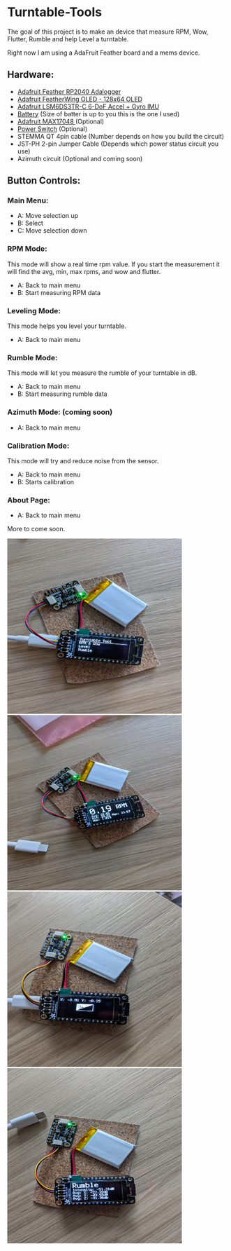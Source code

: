 # Turntable-Tools

The goal of this project is to make an device that measure RPM, Wow, Flutter, Rumble and help Level a turntable.

Right now I am using a AdaFruit Feather board and a mems device.

## Hardware:
- [Adafruit Feather RP2040 Adalogger](https://www.adafruit.com/product/5980)
- [Adafruit FeatherWing OLED - 128x64 OLED](https://www.adafruit.com/product/4650)
- [Adafruit LSM6DS3TR-C 6-DoF Accel + Gyro IMU](https://www.adafruit.com/product/4503)
- [Battery](https://www.adafruit.com/product/4236) (Size of batter is up to you this is the one I used)
- [Adafruit MAX17048 ](https://www.adafruit.com/product/5580) (Optional)
- [Power Switch](https://www.adafruit.com/product/805) (Optional)
- STEMMA QT 4pin cable (Number depends on how you build the circuit)
- JST-PH 2-pin Jumper Cable (Depends which power status circuit you use)
- Azimuth circuit (Optional and coming soon)


## Button Controls:
### Main Menu:
- A: Move selection up
- B: Select
- C: Move selection down

### RPM Mode:
This mode will show a real time rpm value. If you start the measurement it will find the avg, min, max rpms, and wow and flutter.
- A: Back to main menu
- B: Start measuring RPM data

### Leveling Mode:
This mode helps you level your turntable.
- A: Back to main menu

### Rumble Mode:
This mode will let you measure the rumble of your turntable in dB.
- A: Back to main menu
- B: Start measuring rumble data

### Azimuth Mode: (coming soon)
- A: Back to main menu

### Calibration Mode:
This mode will try and reduce noise from the sensor.
- A: Back to main menu
- B: Starts calibration

### About Page:
- A: Back to main menu

More to come soon.

<img src="./img/main_menu.jpg" height="400" width="400">
<img src="./img/rpm_mode.jpg" height="400" width="400">
<img src="./img/level_mode.jpg" height="400" width="400">
<img src="./img/rumble_mode.jpg" height="400" width="400">

